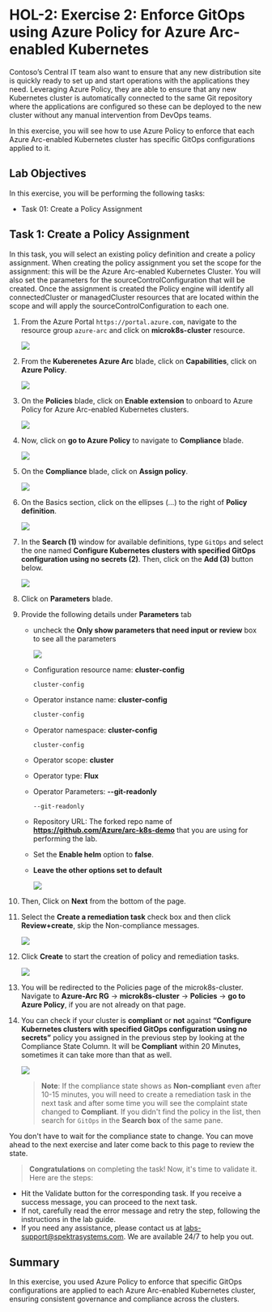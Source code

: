 # HOL-2: Exercise 2: Enforce GitOps using Azure Policy for Azure Arc-enabled Kubernetes

Contoso’s Central IT team also want to ensure that any new distribution site is quickly ready to set up and start operations with the applications they need. Leveraging Azure Policy, they are able to ensure that any new Kubernetes cluster is automatically connected to the same Git repository where the applications are configured so these can be deployed to the new cluster without any manual intervention from DevOps teams.

In this exercise, you will see how to use Azure Policy to enforce that each Azure Arc-enabled Kubernetes cluster has specific GitOps configurations applied to it.

## Lab Objectives

In this exercise, you will be performing the following tasks:

- Task 01: Create a Policy Assignment

## Task 1: Create a Policy Assignment

In this task, you will select an existing policy definition and create a policy assignment. When creating the policy assignment you set the scope for the assignment: this will be the Azure Arc-enabled Kubernetes Cluster. You will also set the parameters for the sourceControlConfiguration that will be created. Once the assignment is created the Policy engine will identify all connectedCluster or managedCluster resources that are located within the scope and will apply the sourceControlConfiguration to each one.

1. From the Azure Portal ```https://portal.azure.com```, navigate to the resource group ```azure-arc``` and click on **microk8s-cluster** resource. 

    ![](.././media/0151.png)

1. From the **Kuberenetes Azure Arc** blade, click on **Capabilities**, click on **Azure Policy**.

    ![](.././media/HOL2-EX2-T1-P2.png)
    
1. On the **Policies** blade, click on **Enable extension** to onboard to Azure Policy for Azure Arc-enabled Kubernetes clusters.

     ![](.././media/HOL2-Ex2-T1-S3.png)
     
1. Now, click on **go to Azure Policy**  to navigate to **Compliance** blade.

     ![](.././media/policy-3.png)

1. On the **Compliance** blade, click on **Assign policy**.

    ![](.././media/policy-4.png)

1. On the Basics section, click on the ellipses (…) to the right of **Policy definition**.

    ![](.././media/HOL2-Ex2-T1-S6.png)

1. In the **Search (1)** window for available definitions, type ```GitOps``` and select the one named **Configure Kubernetes clusters with specified GitOps configuration using no secrets (2)**. Then, click on the **Add (3)** button below.

    ![](.././media/hyd29.png)

1. Click on **Parameters** blade.

1. Provide the following details under **Parameters** tab

    - uncheck the **Only show parameters that need input or review** box to see all the parameters
    
      ![](.././media/HOL2-Ex2-T1-S9.1.png)
      
    - Configuration resource name: **cluster-config**

      ```bash
      cluster-config
      ```
    - Operator instance name: **cluster-config**

      ```bash
      cluster-config
      ```
    - Operator namespace: **cluster-config**

      ```
      cluster-config
      ```
    - Operator scope: **cluster**

    - Operator type: **Flux**

    - Operator Parameters: **--git-readonly**

      ```
      --git-readonly
      ```
    - Repository URL: The forked repo name of **https://github.com/Azure/arc-k8s-demo** that you are using for performing the lab.

    - Set the **Enable helm** option to **false**.

    - **Leave the other options set to default**
     
      ![](.././media/HOL2-Ex2-T1-S9.2.png)

1. Then, Click on **Next** from the bottom of the page.
   
1. Select the **Create a remediation task** check box and then click **Review+create**, skip the Non-compliance messages.

    ![](.././media/hol2ss1.png)
     
1. Click **Create** to start the creation of policy and remediation tasks.

    ![](.././media/HOL2-Ex2-T1-S12.png)

1. You will be redirected to the Policies page of the microk8s-cluster. Navigate to **Azure-Arc RG** -> **microk8s-cluster** -> **Policies** -> **go to Azure Policy**, if you are not already on that page.

1. You can check if your cluster is **compliant** or **not** against **“Configure Kubernetes clusters with specified GitOps configuration using no secrets”** policy you assigned in the previous step by looking at the Compliance State Column. It will be **Compliant** within 20 Minutes, sometimes it can take more than that as well. 

     ![](.././media/policy-5.png)
     
   > **Note**: If the compliance state shows as **Non-compliant** even after 10-15 minutes, you will need to create a remediation task in the next task and after some time you will see the complaint state changed to **Compliant**. If you didn't find the policy in the list, then search for ``GitOps`` in the **Search box** of the same pane.
   
You don't have to wait for the compliance state to change. You can move ahead to the next exercise and later come back to this page to review the state.

> **Congratulations** on completing the task! Now, it's time to validate it. Here are the steps:
 
- Hit the Validate button for the corresponding task. If you receive a success message, you can proceed to the next task.
- If not, carefully read the error message and retry the step, following the instructions in the lab guide.
- If you need any assistance, please contact us at labs-support@spektrasystems.com. We are available 24/7 to help you out.
 
<validation step="17ad1ccd-2880-4c9c-9357-e7fdf85ec88f" />

## Summary 
In this exercise, you used Azure Policy to enforce that specific GitOps configurations are applied to each Azure Arc-enabled Kubernetes cluster, ensuring consistent governance and compliance across the clusters.
